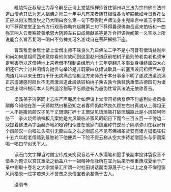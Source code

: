 <!-- { "loadSidebar": true } -->
　　毗陵恽正叔居士为荐令嗣岳正请上堂慧照禅师首住镇州以三法为宗曰佛曰法曰道山僧承其法为天人祖佛之师三十年中凡有来者随其根性各令解脱秪如今日当荐岳正应以何法而度脱之乃大喝曰会么第一句下荐得毗卢师法身主兜率宫中盖玉宇第二句下荐得堂堂正坐令方行观音弥勒齐起舞第三句下荐得曩谟佛南岳远来拍板和一曲弥天响入云曼殊赞善承恩大随顾左右曰成佛献盖等是升合担语尝闻第一义空以上所说能合玄旨否复喝一喝曰不务神变可名游戏自在菩萨掷拂下座。

　　曹溪稚圭金居士请上堂僧出师不睬良久乃曰佛法二字不是小可昔有僧请益赵州和尚如何是祖师西来意你看他何故问到这里赵州道庭前柏树子虽则倚老卖老也须审定利害所以这僧特地上来老僧不轻制畣经历六十三年更翻几多事业身相终属四大心相还归六尘讨甚闲情奔驰言句举论是非既蒙四众倾诚敢具一转塞责设问祖师西来意向道几年以来无住持干怀无病痛苦恼秪见方来师资于本分事全不明了遂致法道浇漓正宗澹薄感时叹世不无奋激且道此段话较柏树子孰古孰今孰轻孰重借古德四句为诸仁颂出颂曰根问本人何所适涂割等平忘顺逆有为虽伪性常真法法无依称善吉。

　　梁溪弟子济密同上志庄严声庵居士如伊请上堂僧问祖佛奈伊不何底到处撒风撒颠即今知他在那一天师默然曰秪恐知之者寡师仍默然良久顾左右曰真诚从上佛祖无一人不是撒风颠汉子见千丈珊瑚打碎十丈珊瑚见琉璃瓶打破琉璃瓶此是小风颠阿师胁下　拳火烧师翁禅板几案始是大风颠临济家风昭昭日下而今三百五百一千傍边二众提着佛法两字面赫赤地如哑钟相似要在他家门缝里称忤逆孙子隔须弥山在我家有个风颠汉一向唱过头喏引无腔曲左之右之眼底总不见有佛祖圣贤安有诸方猖猖狂狂十五六年趁老僧踏到最胜轮下他便弄一下险不假云梯从空大步待老僧回头与伊圆案喝一喝曰举似天下人。

　　读石门文字禅当时僧宝传成亲炙寂音若干人多濡笔和墨手录副本投钵袋寂音不惜各为题识以赏其重法之勤盖八十一祖精神命脉所在宜为后来所奉重庚戌夏余于广录中剔取十卷名之大宗堂录汇所谓一时杜田说话而南源晟子七十以上之身不惮镫窗风雨楷录一过字若蝇头不啻昔之录僧宝者余甚惭于古人。

　　退翁书
